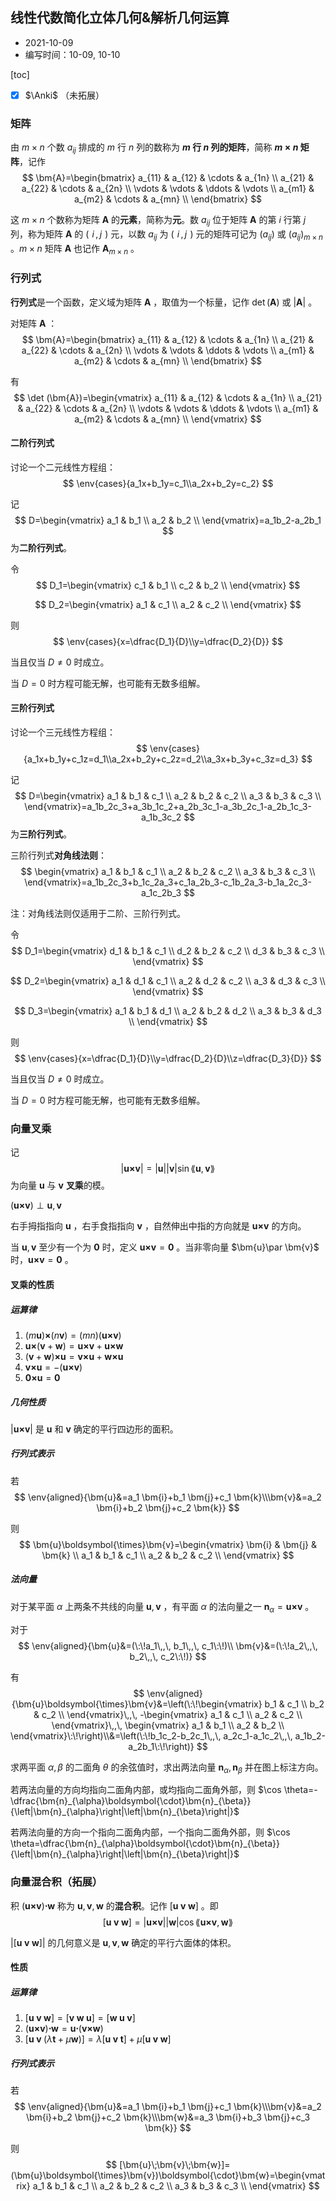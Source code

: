 ## 线性代数简化立体几何&解析几何运算

- 2021-10-09
- 编写时间：10-09, 10-10

[toc]

- [x] $\Anki$ （未拓展）

### 矩阵

由 $m\times n$ 个数 $a_{ij}$ 排成的 $m$ 行 $n$ 列的数称为 **$m$ 行 $n$ 列的矩阵**，简称 **$m\times n$ 矩阵**，记作
$$
\bm{A}=\begin{bmatrix}	a_{11} & a_{12} & \cdots  & a_{1n} \\ 	a_{21} & a_{22} & \cdots  & a_{2n} \\ 	\vdots  & \vdots  & \ddots  & \vdots  \\ 	a_{m1} & a_{m2} & \cdots  & a_{mn} \\ \end{bmatrix}
$$

这 $m\times n$ 个数称为矩阵 $\bm{A}$ 的**元素**，简称为**元**。数 $a_{ij}$ 位于矩阵 $\bm{A}$ 的第 $i$ 行第 $j$ 列，称为矩阵 $\bm{A}$ 的 $(\:\!i\,,\, j\:\!)$ 元，以数 $a_{ij}$ 为 $(\:\!i\,,\, j\:\!)$ 元的矩阵可记为 $(a_{ij})$ 或 $(a_{ij})_{m\times n}$ 。$m\times n$ 矩阵 $\bm{A}$ 也记作 $\bm{A}_{m\times n}$ 。

### 行列式

**行列式**是一个函数，定义域为矩阵 $\bm{A}$ ，取值为一个标量，记作 $\det (\bm{A})$ 或 $|\bm{A}|$ 。

对矩阵 $\bm{A}$ ：
$$
\bm{A}=\begin{bmatrix}	a_{11} & a_{12} & \cdots  & a_{1n} \\ 	a_{21} & a_{22} & \cdots  & a_{2n} \\ 	\vdots  & \vdots  & \ddots  & \vdots  \\ 	a_{m1} & a_{m2} & \cdots  & a_{mn} \\ \end{bmatrix}
$$

有
$$
\det (\bm{A})=\begin{vmatrix}	a_{11} & a_{12} & \cdots  & a_{1n} \\ 	a_{21} & a_{22} & \cdots  & a_{2n} \\ 	\vdots  & \vdots  & \ddots  & \vdots  \\ 	a_{m1} & a_{m2} & \cdots  & a_{mn} \\ \end{vmatrix}
$$

#### 二阶行列式

讨论一个二元线性方程组：
$$
\env{cases}{a_1x+b_1y=c_1\\a_2x+b_2y=c_2}
$$

记
$$
D=\begin{vmatrix}	a_1 & b_1 \\ 	a_2 & b_2 \\ \end{vmatrix}=a_1b_2-a_2b_1
$$
为**二阶行列式**。

令
$$
D_1=\begin{vmatrix}	c_1 & b_1 \\ 	c_2 & b_2 \\ \end{vmatrix}
$$

$$
D_2=\begin{vmatrix}	a_1 & c_1 \\ 	a_2 & c_2 \\ \end{vmatrix}
$$

则
$$
\env{cases}{x=\dfrac{D_1}{D}\\y=\dfrac{D_2}{D}}
$$

当且仅当 $D\ne 0$ 时成立。

当 $D=0$ 时方程可能无解，也可能有无数多组解。

#### 三阶行列式

讨论一个三元线性方程组：
$$
\env{cases}{a_1x+b_1y+c_1z=d_1\\a_2x+b_2y+c_2z=d_2\\a_3x+b_3y+c_3z=d_3}
$$

记
$$
D=\begin{vmatrix}	a_1 & b_1 & c_1 \\ 	a_2 & b_2 & c_2 \\ 	a_3 & b_3 & c_3 \\ \end{vmatrix}=a_1b_2c_3+a_3b_1c_2+a_2b_3c_1-a_3b_2c_1-a_2b_1c_3-a_1b_3c_2
$$
为**三阶行列式**。

三阶行列式**对角线法则**：
$$
\begin{vmatrix}	a_1 & b_1 & c_1 \\ 	a_2 & b_2 & c_2 \\ 	a_3 & b_3 & c_3 \\ \end{vmatrix}=a_1b_2c_3+b_1c_2a_3+c_1a_2b_3-c_1b_2a_3-b_1a_2c_3-a_1c_2b_3
$$

注：对角线法则仅适用于二阶、三阶行列式。

令
$$
D_1=\begin{vmatrix}	d_1 & b_1 & c_1 \\ 	d_2 & b_2 & c_2 \\ 	d_3 & b_3 & c_3 \\ \end{vmatrix}
$$

$$
D_2=\begin{vmatrix}	a_1 & d_1 & c_1 \\ 	a_2 & d_2 & c_2 \\ 	a_3 & d_3 & c_3 \\ \end{vmatrix}
$$

$$
D_3=\begin{vmatrix}	a_1 & b_1 & d_1 \\ 	a_2 & b_2 & d_2 \\ 	a_3 & b_3 & d_3 \\ \end{vmatrix}
$$

则
$$
\env{cases}{x=\dfrac{D_1}{D}\\y=\dfrac{D_2}{D}\\z=\dfrac{D_3}{D}}
$$

当且仅当 $D\ne 0$ 时成立。

当 $D=0$ 时方程可能无解，也可能有无数多组解。

### 向量叉乘

记
$$
\left|\bm{u}\boldsymbol{\times}\bm{v}\right|=|\bm{u}||\bm{v}|\sin \lang\bm{u},\bm{v}\rang
$$
为向量 $\bm{u}$ 与 $\bm{v}$ **叉乘**的模。

$(\bm{u}\boldsymbol{\times}\bm{v})\perp \bm{u},\bm{v}$ 

右手拇指指向 $\bm{u}$ ，右手食指指向 $\bm{v}$ ，自然伸出中指的方向就是 $\bm{u}\boldsymbol{\times}\bm{v}$ 的方向。

当 $\bm{u},\bm{v}$ 至少有一个为 $\bm{0}$ 时，定义 $\bm{u}\boldsymbol{\times}\bm{v}=\bm{0}$ 。当非零向量 $\bm{u}\par \bm{v}$ 时，$\bm{u}\boldsymbol{\times}\bm{v}=\bm{0}$ 。

#### 叉乘的性质

##### 运算律

1. $(m \bm{u})\boldsymbol{\times}(n \bm{v})=(mn)(\bm{u}\boldsymbol{\times}\bm{v})$ 
2. $\bm{u}\boldsymbol{\times}(\bm{v}+\bm{w})=\bm{u}\boldsymbol{\times}\bm{v}+\bm{u}\boldsymbol{\times}\bm{w}$ 
3. $(\bm{v}+\bm{w})\boldsymbol{\times}\bm{u}=\bm{v}\boldsymbol{\times}\bm{u}+\bm{w}\boldsymbol{\times}\bm{u}$ 
4. $\bm{v}\boldsymbol{\times}\bm{u}=-(\bm{u}\boldsymbol{\times}\bm{v})$ 
5. $\bm{0}\boldsymbol{\times}\bm{u}=\bm{0}$ 

##### 几何性质

$\left|\bm{u}\boldsymbol{\times}\bm{v}\right|$ 是 $\bm{u}$ 和 $\bm{v}$ 确定的平行四边形的面积。

##### 行列式表示

若
$$
\env{aligned}{\bm{u}&=a_1 \bm{i}+b_1 \bm{j}+c_1 \bm{k}\\\bm{v}&=a_2 \bm{i}+b_2 \bm{j}+c_2 \bm{k}}
$$

则
$$
\bm{u}\boldsymbol{\times}\bm{v}=\begin{vmatrix}	\bm{i} & \bm{j} & \bm{k} \\ 	a_1 & b_1 & c_1 \\ 	a_2 & b_2 & c_2 \\ \end{vmatrix}
$$

##### 法向量

对于某平面 $\alpha$ 上两条不共线的向量 $\bm{u},\bm{v}$ ，有平面 $\alpha$ 的法向量之一 $\bm{n}_{\alpha}=\bm{u}\boldsymbol{\times}\bm{v}$ 。

对于
$$
\env{aligned}{\bm{u}&=(\:\!a_1\,,\, b_1\,,\, c_1\:\!)\\ \bm{v}&=(\:\!a_2\,,\, b_2\,,\, c_2\:\!)}
$$

有
$$
\env{aligned}{\bm{u}\boldsymbol{\times}\bm{v}&=\left(\:\!\begin{vmatrix}	b_1 & c_1 \\ 	b_2 & c_2 \\ \end{vmatrix}\,,\, -\begin{vmatrix}	a_1 & c_1 \\ 	a_2 & c_2 \\ \end{vmatrix}\,,\, \begin{vmatrix}	a_1 & b_1 \\ 	a_2 & b_2 \\ \end{vmatrix}\:\!\right)\\&=\left(\:\!b_1c_2-b_2c_1\,,\, a_2c_1-a_1c_2\,,\, a_1b_2-a_2b_1\:\!\right)}
$$

求两平面 $\alpha,\beta$ 的二面角 $\theta$ 的余弦值时，求出两法向量 $\bm{n}_{\alpha},\bm{n}_{\beta}$ 并在图上标注方向。

若两法向量的方向均指向二面角内部，或均指向二面角外部，则 $\cos \theta=-\dfrac{\bm{n}_{\alpha}\boldsymbol{\cdot}\bm{n}_{\beta}}{\left|\bm{n}_{\alpha}\right|\left|\bm{n}_{\beta}\right|}$ 

若两法向量的方向一个指向二面角内部，一个指向二面角外部，则 $\cos \theta=\dfrac{\bm{n}_{\alpha}\boldsymbol{\cdot}\bm{n}_{\beta}}{\left|\bm{n}_{\alpha}\right|\left|\bm{n}_{\beta}\right|}$ 

### 向量混合积（拓展）

积 $(\bm{u}\boldsymbol{\times}\bm{v})\boldsymbol{\cdot}\bm{w}$ 称为 $\bm{u},\bm{v},\bm{w}$ 的**混合积**。记作 $[\bm{u}\;\bm{v}\;\bm{w}]$ 。即
$$
[\bm{u}\;\bm{v}\;\bm{w}]=|\bm{u}\boldsymbol{\times}\bm{v}||\bm{w}|\cos \lang\bm{u}\boldsymbol{\times}\bm{v},\bm{w}\rang
$$

$\big|[\bm{u}\;\bm{v}\;\bm{w}]\big|$ 的几何意义是 $\bm{u},\bm{v},\bm{w}$ 确定的平行六面体的体积。

#### 性质

##### 运算律

1. $[\bm{u}\;\bm{v}\;\bm{w}]=[\bm{v}\;\bm{w}\;\bm{u}]=[\bm{w}\;\bm{u}\;\bm{v}]$ 
2. $(\bm{u}\boldsymbol{\times}\bm{v})\boldsymbol{\cdot}\bm{w}=\bm{u}\boldsymbol{\cdot}(\bm{v}\boldsymbol{\times}\bm{w})$ 
3. $[\bm{u}\;\bm{v}\;(\lambda \bm{t}+\mu \bm{w})]=\lambda[\bm{u}\;\bm{v}\;\bm{t}]+\mu[\bm{u}\;\bm{v}\;\bm{w}]$ 

##### 行列式表示

若
$$
\env{aligned}{\bm{u}&=a_1 \bm{i}+b_1 \bm{j}+c_1 \bm{k}\\\bm{v}&=a_2 \bm{i}+b_2 \bm{j}+c_2 \bm{k}\\\bm{w}&=a_3 \bm{i}+b_3 \bm{j}+c_3 \bm{k}}
$$

则
$$
[\bm{u}\;\bm{v}\;\bm{w}]=(\bm{u}\boldsymbol{\times}\bm{v})\boldsymbol{\cdot}\bm{w}=\begin{vmatrix}	a_1 & b_1 & c_1 \\ 	a_2 & b_2 & c_2 \\ 	a_3 & b_3 & c_3 \\ \end{vmatrix}
$$